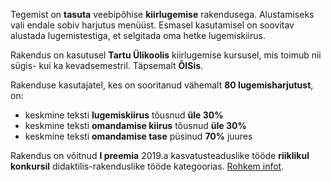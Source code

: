 Tegemist on **tasuta** veebipõhise **kiirlugemise** rakendusega. Alustamiseks vali endale sobiv harjutus menüüst. Esmasel kasutamisel on soovitav alustada lugemistestiga, et selgitada oma hetke lugemiskiirus.

Rakendus on kasutusel **Tartu Ülikoolis** kiirlugemise kursusel, mis toimub nii sügis- kui ka kevadsemestril. Täpsemalt **ÕISis**.

Rakenduse kasutajatel, kes on sooritanud vähemalt **80 lugemisharjutust**, on:
- keskmine teksti **lugemiskiirus** tõusnud **üle 30%**
- keskmine teksti **omandamise kiirus** tõusnud **üle 30%**
- keskmine teksti **omandamise tase** püsinud **70%** juures

Rakendus on võitnud **I preemia** 2019.a kasvatusteaduslike tööde **riiklikul konkursil** didaktilis-rakenduslike tööde kategoorias. [Rohkem infot](https://www.etag.ee/tegevused/konkursid/kasvatusteaduslike-toode-konkurss/varasemad-konkursid/).
